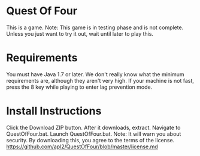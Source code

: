 # Quest Of Four
This is a game.
Note: This game is in testing phase and is not complete.
Unless you just want to try it out, wait until later to play this.
# Requirements
You must have Java 1.7 or later.
We don't really know what the minimum requirements are, although they aren't very high.
If your machine is not fast, press the 8 key while playing to enter lag prevention mode.
# Install Instructions
Click the Download ZIP button.
After it downloads, extract.
Navigate to QuestOfFour.bat.
Launch QuestOfFour.bat.
  Note: It will warn you about security.
By downloading this, you agree to the terms of the license. https://github.com/apl2/QuestOfFour/blob/master/license.md
